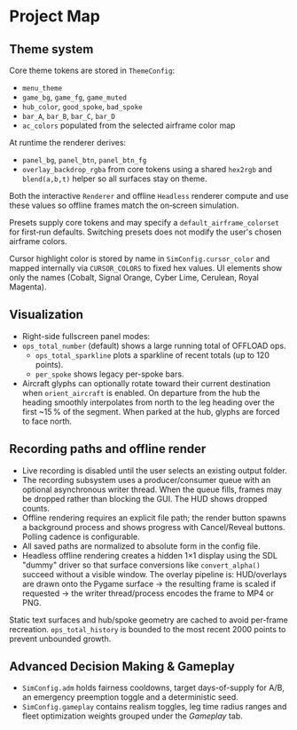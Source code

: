 # Project Map

## Theme system
Core theme tokens are stored in `ThemeConfig`:
- `menu_theme`
- `game_bg`, `game_fg`, `game_muted`
- `hub_color`, `good_spoke`, `bad_spoke`
- `bar_A`, `bar_B`, `bar_C`, `bar_D`
- `ac_colors` populated from the selected airframe color map

At runtime the renderer derives:
- `panel_bg`, `panel_btn`, `panel_btn_fg`
- `overlay_backdrop_rgba`
from core tokens using a shared `hex2rgb` and `blend(a,b,t)` helper so all
surfaces stay on theme.

Both the interactive `Renderer` and offline `Headless` renderer compute and use
these values so offline frames match the on‑screen simulation.

Presets supply core tokens and may specify a `default_airframe_colorset` for
first‑run defaults. Switching presets does not modify the user's chosen
airframe colors.

Cursor highlight color is stored by name in `SimConfig.cursor_color` and mapped
internally via `CURSOR_COLORS` to fixed hex values. UI elements show only the
names (Cobalt, Signal Orange, Cyber Lime, Cerulean, Royal Magenta).

## Visualization

- Right-side fullscreen panel modes:
- `ops_total_number` (default) shows a large running total of OFFLOAD ops.
  - `ops_total_sparkline` plots a sparkline of recent totals (up to 120 points).
  - `per_spoke` shows legacy per-spoke bars.
- Aircraft glyphs can optionally rotate toward their current destination when
  `orient_aircraft` is enabled. On departure from the hub the heading smoothly
  interpolates from north to the leg heading over the first ~15 % of the
  segment. When parked at the hub, glyphs are forced to face north.

## Recording paths and offline render

- Live recording is disabled until the user selects an existing output folder.
- The recording subsystem uses a producer/consumer queue with an optional
  asynchronous writer thread. When the queue fills, frames may be dropped rather
  than blocking the GUI. The HUD shows dropped counts.
- Offline rendering requires an explicit file path; the render button spawns a
  background process and shows progress with Cancel/Reveal buttons. Polling
  cadence is configurable.
- All saved paths are normalized to absolute form in the config file.
- Headless offline rendering creates a hidden 1×1 display using the SDL "dummy"
  driver so that surface conversions like `convert_alpha()` succeed without a
  visible window.
The overlay pipeline is: HUD/overlays are drawn onto the Pygame surface → the
resulting frame is scaled if requested → the writer thread/process encodes the
frame to MP4 or PNG.

Static text surfaces and hub/spoke geometry are cached to avoid per-frame
recreation. `ops_total_history` is bounded to the most recent 2000 points to
prevent unbounded growth.

## Advanced Decision Making & Gameplay

- `SimConfig.adm` holds fairness cooldowns, target days-of-supply for A/B,
  an emergency preemption toggle and a deterministic seed.
- `SimConfig.gameplay` contains realism toggles, leg time radius ranges and
  fleet optimization weights grouped under the *Gameplay* tab.

